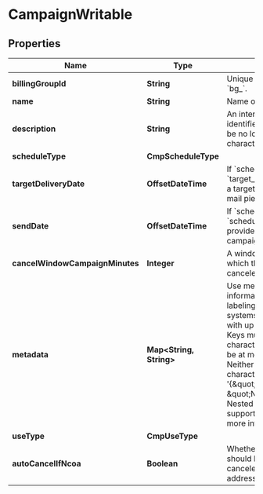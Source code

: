 

# CampaignWritable


## Properties

Name | Type | Description | Notes
------------ | ------------- | ------------- | -------------
**billingGroupId** | **String** | Unique identifier prefixed with &#x60;bg_&#x60;. |  [optional]
**name** | **String** | Name of the campaign. | 
**description** | **String** | An internal description that identifies this resource. Must be no longer than 255 characters.  |  [optional]
**scheduleType** | **CmpScheduleType** |  | 
**targetDeliveryDate** | **OffsetDateTime** | If &#x60;schedule_type&#x60; is &#x60;target_delivery_date&#x60;, provide a targeted delivery date for mail pieces in this campaign. |  [optional]
**sendDate** | **OffsetDateTime** | If &#x60;schedule_type&#x60; is &#x60;scheduled_send_date&#x60;, provide a date to send this campaign. |  [optional]
**cancelWindowCampaignMinutes** | **Integer** | A window, in minutes, within which the campaign can be canceled. |  [optional]
**metadata** | **Map&lt;String, String&gt;** | Use metadata to store custom information for tagging and labeling back to your internal systems. Must be an object with up to 20 key-value pairs. Keys must be at most 40 characters and values must be at most 500 characters. Neither can contain the characters &#x60;\&quot;&#x60; and &#x60;\\&#x60;. i.e. &#39;{\&quot;customer_id\&quot; : \&quot;NEWYORK2015\&quot;}&#39; Nested objects are not supported.  See [Metadata](#section/Metadata) for more information. |  [optional]
**useType** | **CmpUseType** |  | 
**autoCancelIfNcoa** | **Boolean** | Whether or not a mail piece should be automatically canceled and not sent if the address is updated via NCOA. |  [optional]



